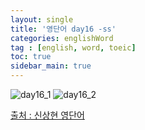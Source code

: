 ```yaml
---
layout: single
title: '영단어 day16 -ss'
categories: englishWord
tag : [english, word, toeic]
toc: true
sidebar_main: true
---
```



![day16_1](https://ingu627.github.io/images/english/day16_1.jpg)
![day16_2](https://ingu627.github.io/images/english/day16_2.jpg)



[출처 : 신상현 영단어](https://www.aladin.co.kr/shop/wproduct.aspx?ItemId=126278788)